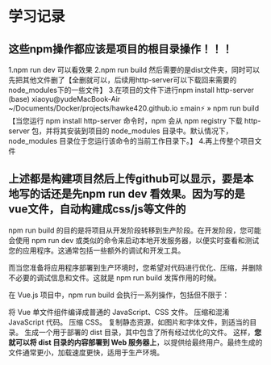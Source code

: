 # 学习记录
## 这些npm操作都应该是项目的根目录操作！！！
1.npm run dev 可以看效果
2.npm run build 然后需要的是dist文件夹，同时可以先把其他文件删了【全删就可以，后续用http-server可以下载回来需要的node_modules下的一些文件】
3.在项目的文件下进行npm install http-server
(base) xiaoyu@yudeMacBook-Air ~/Documents/Docker/projects/hawke420.github.io ±main⚡ » npm run build
【当您运行 npm install http-server 命令时，npm 会从 npm registry 下载 http-server 包，并将其安装到项目的 node_modules 目录中。默认情况下，node_modules 目录位于您运行该命令的当前工作目录下。】
4.再上传整个项目文件

## 上述都是构建项目然后上传github可以显示，要是本地写的话还是先npm run dev 看效果。因为写的是vue文件，自动构建成css/js等文件的
npm run build 的目的是将项目从开发阶段转移到生产阶段。在开发阶段，您可能会使用 npm run dev 或类似的命令来启动本地开发服务器，以便实时查看和测试您的应用程序。这通常包括一些额外的调试和开发工具。

而当您准备将应用程序部署到生产环境时，您希望对代码进行优化、压缩，并删除不必要的调试信息和文件。这就是 npm run build 发挥作用的时候。

在 Vue.js 项目中，npm run build 会执行一系列操作，包括但不限于：

将 Vue 单文件组件编译成普通的 JavaScript、CSS 文件。
压缩和混淆 JavaScript 代码。
压缩 CSS。
复制静态资源，如图片和字体文件，到适当的目录。
生成一个用于部署的 dist 目录，其中包含了所有经过优化的文件。
这样，**您就可以将 dist 目录的内容部署到 Web 服务器上**，以提供给最终用户。最终生成的文件通常更小，加载速度更快，适用于生产环境。